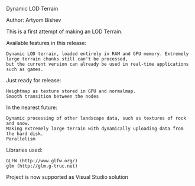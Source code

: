 Dynamic LOD Terrain

Author: Artyom Bishev

This is a first attempt of making an LOD Terrain.

Available features in this release:

    Dynamic LOD terrain, loaded entirely in RAM and GPU memory. Extremely large terrain chunks still can't be processed, 
    but the current version can already be used in real-time applications such as games.

Just ready for release:

    Heightmap as texture stored in GPU and normalmap.
    Smooth transition between the nodes

In the nearest future:

    Dynamic processing of other landscape data, such as textures of rock and snow.
    Making extremely large terrain with dynamically uploading data from the hard disk.
    Parallelism

Libraries used:

    GLFW (http://www.glfw.org/)
    glm (http://glm.g-truc.net)

Project is now supported as Visual Studio solution
